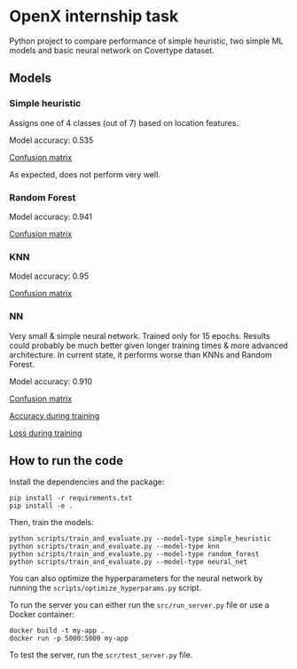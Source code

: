 # OpenX internship task

Python project to compare performance of simple heuristic, two simple ML models and basic neural network on Covertype dataset.

## Models

### Simple heuristic

Assigns one of 4 classes (out of 7) based on location features.

Model accuracy: 0.535

[Confusion matrix](https://github.com/Ruruthia/OpenX/blob/master/images/simple_heuristic_confusion_matrix.png?raw=true)

As expected, does not perform very well.

### Random Forest

Model accuracy: 0.941

[Confusion matrix](https://github.com/Ruruthia/OpenX/blob/master/images/random_forest_confusion_matrix.png?raw=true)

### KNN

Model accuracy: 0.95

[Confusion matrix](https://github.com/Ruruthia/OpenX/blob/master/images/knn_confusion_matrix.png?raw=true)

### NN

Very small & simple neural network. Trained only for 15 epochs. Results could probably be much better given longer training times & more advanced architecture.
In current state, it performs worse than KNNs and Random Forest.

Model accuracy: 0.910

[Confusion matrix](https://github.com/Ruruthia/OpenX/blob/master/images/neural_net_confusion_matrix.png?raw=true)

[Accuracy during training](https://github.com/Ruruthia/OpenX/blob/master/images/neural_net_accuracy.png?raw=true)

[Loss during training](https://github.com/Ruruthia/OpenX/blob/master/images/neural_net_loss.png?raw=true)

## How to run the code

Install the dependencies and the package:
```
pip install -r requirements.txt 
pip install -e .
```

Then, train the models:
```
python scripts/train_and_evaluate.py --model-type simple_heuristic
python scripts/train_and_evaluate.py --model-type knn
python scripts/train_and_evaluate.py --model-type random_forest
python scripts/train_and_evaluate.py --model-type neural_net
```

You can also optimize the hyperparameters for the neural network by running the `scripts/optimize_hyperparams.py` script.

To run the server you can either run the `src/run_server.py` file or use a Docker container:
```
docker build -t my-app .
docker run -p 5000:5000 my-app
```

To test the server, run the `scr/test_server.py` file.
